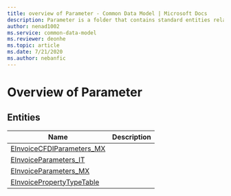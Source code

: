 ```yaml
---
title: overview of Parameter - Common Data Model | Microsoft Docs
description: Parameter is a folder that contains standard entities related to the Common Data Model.
author: nenad1002
ms.service: common-data-model
ms.reviewer: deonhe
ms.topic: article
ms.date: 7/21/2020
ms.author: nebanfic
---
```


# Overview of Parameter


## Entities

|Name|Description|
|---|---|
|[EInvoiceCFDIParameters_MX](EInvoiceCFDIParameters_MX.md)||
|[EInvoiceParameters_IT](EInvoiceParameters_IT.md)||
|[EInvoiceParameters_MX](EInvoiceParameters_MX.md)||
|[EInvoicePropertyTypeTable](EInvoicePropertyTypeTable.md)||
